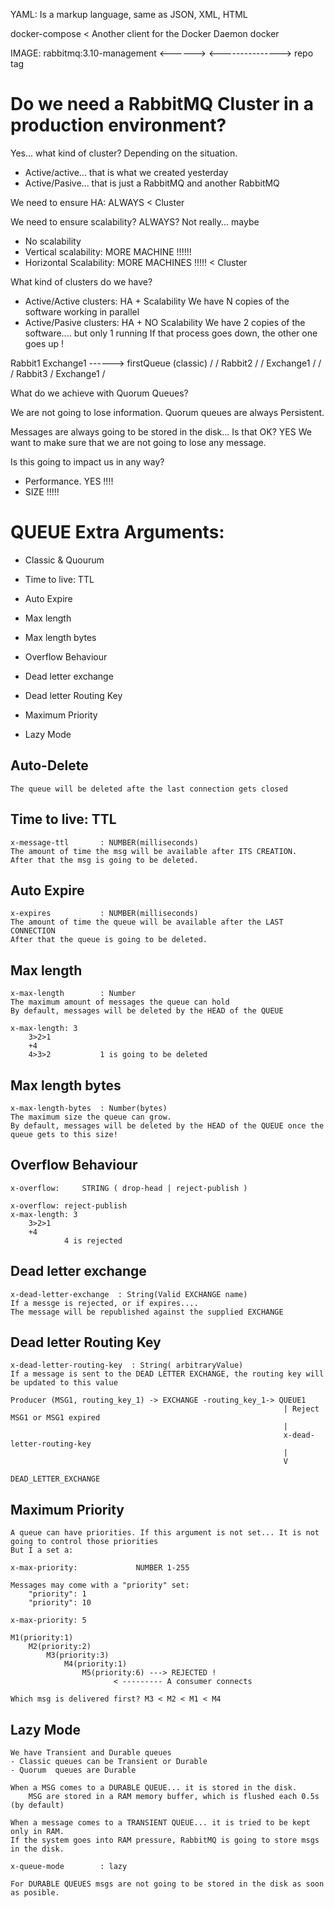 YAML: Is a markup language, same as JSON, XML, HTML

docker-compose < Another client for the Docker Daemon
docker

IMAGE:
rabbitmq:3.10-management
<------> <--------------->
  repo          tag


# Do we need a RabbitMQ Cluster in a production environment?

Yes... what kind of cluster? Depending on the situation.
- Active/active... that is what we created yesterday
- Active/Pasive... that is just a RabbitMQ and another RabbitMQ 


We need to ensure HA: ALWAYS < Cluster

We need to ensure scalability? ALWAYS? Not really... maybe
- No scalability
- Vertical scalability: MORE MACHINE !!!!!!
- Horizontal Scalability: MORE MACHINES !!!!! < Cluster

What kind of clusters do we have?
- Active/Active clusters: HA + Scalability
    We have N copies of the software working in parallel
- Active/Pasive clusters: HA + NO Scalability
    We have 2 copies of the software.... but only 1 running
    If that process goes down, the other one goes up !




Rabbit1
    Exchange1 ------> firstQueue (classic)
                 / /
Rabbit2         / /
    Exchange1  / /
                /
Rabbit3        /
    Exchange1 /


What do we achieve with Quorum Queues?

We are not going to lose information.
Quorum queues are always Persistent.

Messages are always going to be stored in the disk... Is that OK? YES
We want to make sure that we are not going to lose any message.

Is this going to impact us in any way?
- Performance. YES !!!!
- SIZE !!!!!

# QUEUE Extra Arguments:

- Classic & Quourum

- Time to live: TTL
- Auto Expire

- Max length    
- Max length bytes
- Overflow Behaviour

- Dead letter exchange
- Dead letter Routing Key

- Maximum Priority

- Lazy Mode

## Auto-Delete

    The queue will be deleted afte the last connection gets closed

## Time to live: TTL

    x-message-ttl       : NUMBER(milliseconds)
    The amount of time the msg will be available after ITS CREATION.
    After that the msg is going to be deleted.
    
## Auto Expire

    x-expires           : NUMBER(milliseconds)
    The amount of time the queue will be available after the LAST CONNECTION
    After that the queue is going to be deleted.

## Max length    

    x-max-length        : Number
    The maximum amount of messages the queue can hold
    By default, messages will be deleted by the HEAD of the QUEUE
    
    x-max-length: 3
        3>2>1
        +4
        4>3>2           1 is going to be deleted

## Max length bytes

    x-max-length-bytes  : Number(bytes)
    The maximum size the queue can grow.
    By default, messages will be deleted by the HEAD of the QUEUE once the queue gets to this size!
    
## Overflow Behaviour

    x-overflow:     STRING ( drop-head | reject-publish )

    x-overflow: reject-publish
    x-max-length: 3
        3>2>1
        +4
                4 is rejected

## Dead letter exchange

    x-dead-letter-exchange  : String(Valid EXCHANGE name)
    If a messge is rejected, or if expires.... 
    The message will be republished against the supplied EXCHANGE

## Dead letter Routing Key

    x-dead-letter-routing-key  : String( arbitraryValue)
    If a message is sent to the DEAD LETTER EXCHANGE, the routing key will be updated to this value

    Producer (MSG1, routing_key_1) -> EXCHANGE -routing_key_1-> QUEUE1
                                                                 | Reject MSG1 or MSG1 expired
                                                                 |
                                                                 x-dead-letter-routing-key
                                                                 |
                                                                 V
                                                                DEAD_LETTER_EXCHANGE
    
## Maximum Priority

    A queue can have priorities. If this argument is not set... It is not going to control those priorities
    But I a set a:

    x-max-priority:             NUMBER 1-255
    
    Messages may come with a "priority" set:
        "priority": 1
        "priority": 10
    
    x-max-priority: 5
    
    M1(priority:1)
        M2(priority:2)
            M3(priority:3)
                M4(priority:1)
                    M5(priority:6) ---> REJECTED !
                           < --------- A consumer connects
    
    Which msg is delivered first? M3 < M2 < M1 < M4
    
## Lazy Mode

    We have Transient and Durable queues
    - Classic queues can be Transient or Durable    
    - Quorum  queues are Durable
    
    When a MSG comes to a DURABLE QUEUE... it is stored in the disk.
        MSG are stored in a RAM memory buffer, which is flushed each 0.5s (by default)
    
    When a message comes to a TRANSIENT QUEUE... it is tried to be kept only in RAM.
    If the system goes into RAM pressure, RabbitMQ is going to store msgs in the disk.

    x-queue-mode        : lazy
    
    For DURABLE QUEUES msgs are not going to be stored in the disk as soon as posible.